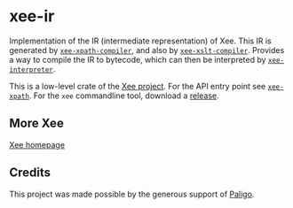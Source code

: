 # xee-ir

Implementation of the IR (intermediate representation) of Xee. This IR is
generated by
[`xee-xpath-compiler`](https://crates.io/crates/xee-xpath-compiler), and also
by [`xee-xslt-compiler`](https://crates.io/crates/xee-xslt-compiler). Provides
a way to compile the IR to bytecode, which can then be interpreted by
[`xee-interpreter`](https://crates.io/crates/xee-interpreter).

This is a low-level crate of the [Xee project](https://github.com/Paligo/xee).
For the API entry point see
[`xee-xpath`](https://docs.rs/xee-xpath/latest/xee_xpath/). For the `xee`
commandline tool, download a
[release](https://github.com/Paligo/xee/releases/).

## More Xee

[Xee homepage](https://github.com/Paligo/xee)

## Credits

This project was made possible by the generous support of
[Paligo](https://paligo.net/).
